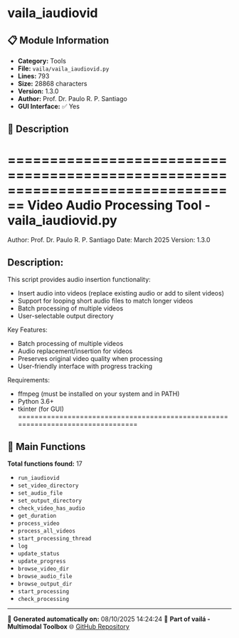 # vaila_iaudiovid

## 📋 Module Information

- **Category:** Tools
- **File:** `vaila/vaila_iaudiovid.py`
- **Lines:** 793
- **Size:** 28868 characters
- **Version:** 1.3.0
- **Author:** Prof. Dr. Paulo R. P. Santiago
- **GUI Interface:** ✅ Yes

## 📖 Description


================================================================================
Video Audio Processing Tool - vaila_iaudiovid.py
================================================================================
Author: Prof. Dr. Paulo R. P. Santiago
Date: March 2025
Version: 1.3.0

Description:
------------
This script provides audio insertion functionality:

- Insert audio into videos (replace existing audio or add to silent videos)
- Support for looping short audio files to match longer videos
- Batch processing of multiple videos
- User-selectable output directory

Key Features:
- Batch processing of multiple videos
- Audio replacement/insertion for videos
- Preserves original video quality when processing
- User-friendly interface with progress tracking

Requirements:
- ffmpeg (must be installed on your system and in PATH)
- Python 3.6+
- tkinter (for GUI)
================================================================================


## 🔧 Main Functions

**Total functions found:** 17

- `run_iaudiovid`
- `set_video_directory`
- `set_audio_file`
- `set_output_directory`
- `check_video_has_audio`
- `get_duration`
- `process_video`
- `process_all_videos`
- `start_processing_thread`
- `log`
- `update_status`
- `update_progress`
- `browse_video_dir`
- `browse_audio_file`
- `browse_output_dir`
- `start_processing`
- `check_processing`




---

📅 **Generated automatically on:** 08/10/2025 14:24:24
🔗 **Part of vailá - Multimodal Toolbox**
🌐 [GitHub Repository](https://github.com/vaila-multimodaltoolbox/vaila)
